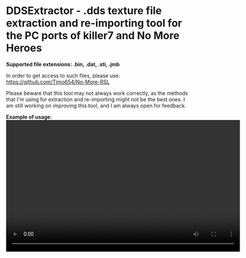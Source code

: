 # DDSExtractor - .dds texture file extraction and re-importing tool for the PC ports of killer7 and No More Heroes

**Supported file extensions: .bin, .dat, .sti, .jmb**

In order to get access to such files, please use: https://github.com/Timo654/No-More-RSL

Please beware that this tool may not always work correctly, as the methods that I'm using for extraction and re-importing might not be the best ones. 
I am still working on improving this tool, and I am always open for feedback.

**Example of usage**:
<br>
<video src="./EXAMPLE_OF_USAGE.mp4" width="640" height="360" controls></video>